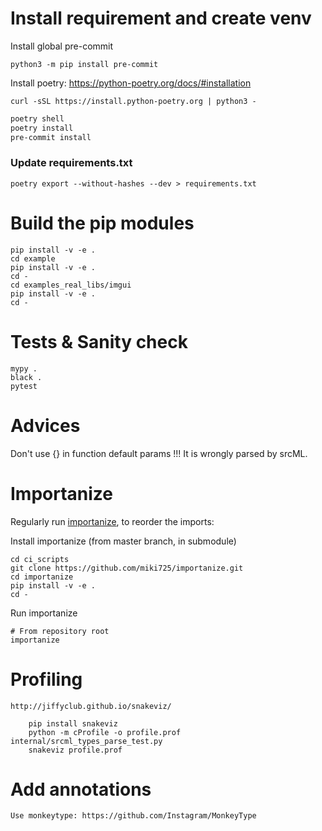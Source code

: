 # Install requirement and create venv

Install global pre-commit
```
python3 -m pip install pre-commit
```

Install poetry: https://python-poetry.org/docs/#installation

```
curl -sSL https://install.python-poetry.org | python3 -
```


```bash
poetry shell
poetry install
pre-commit install
```


### Update requirements.txt

```
poetry export --without-hashes --dev > requirements.txt
```


# Build the pip modules

```
pip install -v -e .
cd example
pip install -v -e .
cd -
cd examples_real_libs/imgui
pip install -v -e .
cd -
```

# Tests & Sanity check
```
mypy .
black .
pytest
```

# Advices

Don't use {} in function default params !!! It is wrongly parsed by srcML.

# Importanize
Regularly run [importanize](https://github.com/miki725/importanize), to reorder the imports:

Install importanize (from master branch, in submodule)
```
cd ci_scripts
git clone https://github.com/miki725/importanize.git
cd importanize
pip install -v -e .
cd -
```

Run importanize
```
# From repository root
importanize
```

# Profiling
    http://jiffyclub.github.io/snakeviz/

        pip install snakeviz
        python -m cProfile -o profile.prof internal/srcml_types_parse_test.py
        snakeviz profile.prof


# Add annotations
    Use monkeytype: https://github.com/Instagram/MonkeyType
